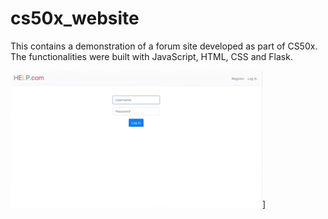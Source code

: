 # cs50x_website
This contains a demonstration of a forum site developed as part of CS50x. The functionalities were built with JavaScript, HTML, CSS and Flask.

[![Watch the video](cs50_home.png)](https://www.youtube.com/watch?v=d6anP-Gcc9k)]
